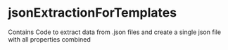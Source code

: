 # jsonExtractionForTemplates
Contains Code to extract data from .json files and create a single json file with all properties combined

